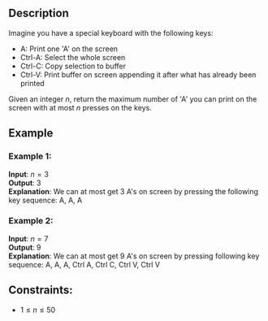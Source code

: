## Description
Imagine you have a special keyboard with the following keys:
- A: Print one 'A' on the screen
- Ctrl-A: Select the whole screen
- Ctrl-C: Copy selection to buffer
- Ctrl-V: Print buffer on screen appending it after what has already been printed

Given an integer $n$, return the maximum number of 'A' you can print on the screen with at most $n$ presses on the keys.

## Example
### Example 1:
**Input**: $n = 3$  
**Output**: $3$  
**Explanation**: We can at most get $3$ A's on screen by pressing the following key sequence:
A, A, A

### Example 2:
**Input**: $n = 7$  
**Output**: $9$  
**Explanation**: We can at most get $9$ A's on screen by pressing following key sequence:
A, A, A, Ctrl A, Ctrl C, Ctrl V, Ctrl V
 
## Constraints:
- $1 \leq n \leq 50$